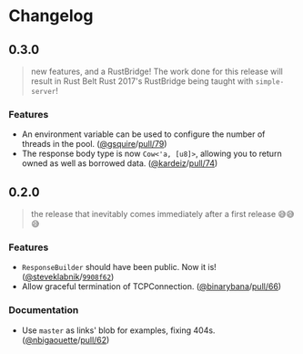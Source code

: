 # Changelog

## 0.3.0
> new features, and a RustBridge! The work done for this release will result in
> Rust Belt Rust 2017's RustBridge being taught with `simple-server`!

### Features

- An environment variable can be used to configure the number of threads in the pool. ([@gsquire]/[pull/79])
- The response body type is now `Cow<'a, [u8]>`, allowing you to return owned as well as borrowed data. ([@kardeiz]/[pull/74])

[@gsquire]: https://github.com/gsquire
[@kardeiz]: https://github.com/kardeiz
[pull/79]: https://github.com/steveklabnik/simple-server/pull/79
[pull/74]: https://github.com/steveklabnik/simple-server/pull/74

## 0.2.0
> the release that inevitably comes immediately after a first release 😅😅😅

### Features

- `ResponseBuilder` should have been public. Now it is! ([@steveklabnik]/[`9908f62`])
- Allow graceful termination of TCPConnection. ([@binarybana]/[pull/66])

[@steveklabnik]: https://github.com/steveklabnik
[@binarybana]: https://github.com/binarybana
[pull/66]: https://github.com/steveklabnik/simple-server/pull/66
[`9908f62`]: https://github.com/steveklabnik/simple-server/commit/9908f62529fa99ae5459f622a870ff35e3c9bb92

### Documentation

- Use `master` as links' blob for examples, fixing 404s. ([@nbigaouette]/[pull/62])

[@nbigaouette]: https://github.com/nbigaouette
[pull/62]: https://github.com/steveklabnik/simple-server/pull/62
